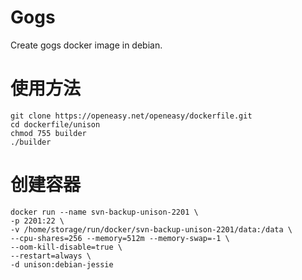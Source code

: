 Gogs
==========

Create gogs docker image in debian.

# 使用方法
```shell
git clone https://openeasy.net/openeasy/dockerfile.git
cd dockerfile/unison
chmod 755 builder
./builder
```

# 创建容器
```shell
docker run --name svn-backup-unison-2201 \
-p 2201:22 \
-v /home/storage/run/docker/svn-backup-unison-2201/data:/data \
--cpu-shares=256 --memory=512m --memory-swap=-1 \
--oom-kill-disable=true \
--restart=always \
-d unison:debian-jessie
```
